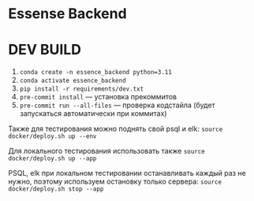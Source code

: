 # Essense Backend


# DEV BUILD
1. `conda create -n essence_backend python=3.11`
2. `conda activate essence_backend`
3. `pip install -r requirements/dev.txt`
4. `pre-commit install` — установка прекоммитов
5. `pre-commit run --all-files` — проверка кодстайла (будет запускаться автоматически при коммитах)

Также для тестирования можно поднять свой psql и elk: `source docker/deploy.sh up --env`

Для локального тестирования использовать также `source docker/deploy.sh up --app`

PSQL, elk при локальном тестировании останавливать каждый раз не нужно, поэтому используем остановку только сервера: `source docker/deploy.sh stop --app`
